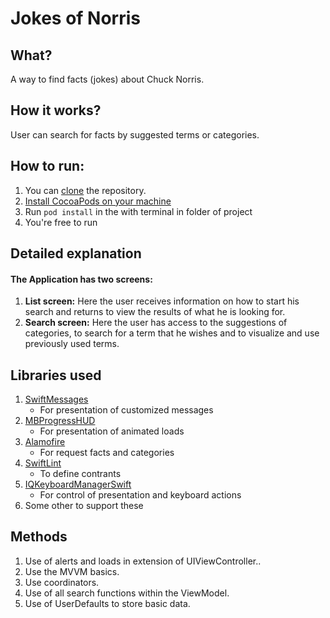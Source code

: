 # Jokes of Norris
## What?
A way to find facts (jokes) about Chuck Norris.
## How it works?
User can search for facts by suggested terms or categories.

## How to run:
1. You can [clone](https://help.github.com/en/articles/cloning-a-repository) the repository.
2. [Install CocoaPods on your machine](https://guides.cocoapods.org/using/getting-started.html) 
3. Run `pod install` in the with terminal in folder of project
4. You're free to run

## Detailed explanation
#### The Application has two screens:
1. **List screen:** Here the user receives information on how to start his search and returns to view the results of what he is looking for.
2. **Search screen:** Here the user has access to the suggestions of categories, to search for a term that he wishes and to visualize and use previously used terms.

## Libraries used
1. [SwiftMessages](https://github.com/SwiftKickMobile/SwiftMessages)
     - For presentation of customized messages
2. [MBProgressHUD](https://github.com/jdg/MBProgressHUD)
     - For presentation of animated loads
3. [Alamofire](https://github.com/Alamofire/Alamofire)
     - For request facts and categories
4. [SwiftLint](https://github.com/realm/SwiftLint)
    - To define contrants
5. [IQKeyboardManagerSwift](https://github.com/hackiftekhar/IQKeyboardManager)
     - For control of presentation and keyboard actions
8. Some other to support these

## Methods
1. Use of alerts and loads in extension of UIViewController..
2. Use the MVVM basics.
3. Use coordinators.
4. Use of all search functions within the ViewModel.
5. Use of UserDefaults to store basic data.
